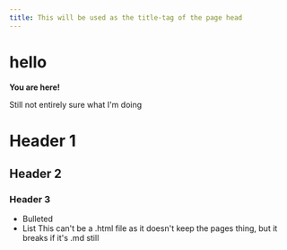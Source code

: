 ```yaml
---
title: This will be used as the title-tag of the page head
---
```


hello
=====

**You are here!**

Still not entirely sure what I'm doing

# Header 1
## Header 2
### Header 3

- Bulleted
- List
This can't be a .html file as it doesn't keep the pages thing, but it breaks if it's .md still
